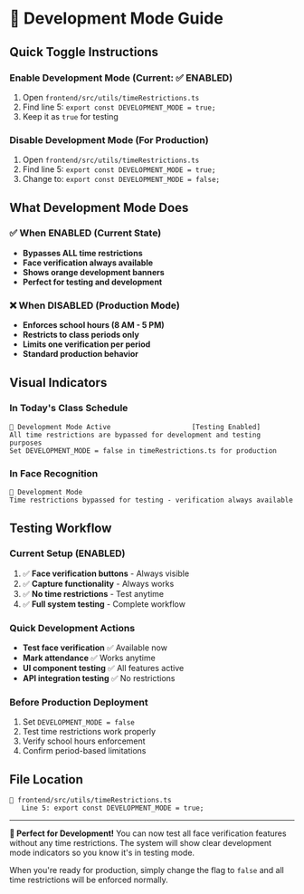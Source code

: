 # 🔧 Development Mode Guide

## Quick Toggle Instructions

### Enable Development Mode (Current: ✅ ENABLED)
1. Open `frontend/src/utils/timeRestrictions.ts`
2. Find line 5: `export const DEVELOPMENT_MODE = true;`
3. Keep it as `true` for testing

### Disable Development Mode (For Production)
1. Open `frontend/src/utils/timeRestrictions.ts`
2. Find line 5: `export const DEVELOPMENT_MODE = true;`
3. Change to: `export const DEVELOPMENT_MODE = false;`

## What Development Mode Does

### ✅ When ENABLED (Current State)
- **Bypasses ALL time restrictions**
- **Face verification always available**
- **Shows orange development banners**
- **Perfect for testing and development**

### ❌ When DISABLED (Production Mode)
- **Enforces school hours (8 AM - 5 PM)**
- **Restricts to class periods only**
- **Limits one verification per period**
- **Standard production behavior**

## Visual Indicators

### In Today's Class Schedule
```
🔧 Development Mode Active                    [Testing Enabled]
All time restrictions are bypassed for development and testing purposes
Set DEVELOPMENT_MODE = false in timeRestrictions.ts for production
```

### In Face Recognition
```
🔧 Development Mode
Time restrictions bypassed for testing - verification always available
```

## Testing Workflow

### Current Setup (ENABLED)
1. ✅ **Face verification buttons** - Always visible
2. ✅ **Capture functionality** - Always works
3. ✅ **No time restrictions** - Test anytime
4. ✅ **Full system testing** - Complete workflow

### Quick Development Actions
- **Test face verification** ✅ Available now
- **Mark attendance** ✅ Works anytime  
- **UI component testing** ✅ All features active
- **API integration testing** ✅ No restrictions

### Before Production Deployment
1. Set `DEVELOPMENT_MODE = false`
2. Test time restrictions work properly
3. Verify school hours enforcement
4. Confirm period-based limitations

## File Location
```
📁 frontend/src/utils/timeRestrictions.ts
   Line 5: export const DEVELOPMENT_MODE = true;
```

---

**🎯 Perfect for Development!** You can now test all face verification features without any time restrictions. The system will show clear development mode indicators so you know it's in testing mode.

When you're ready for production, simply change the flag to `false` and all time restrictions will be enforced normally.
